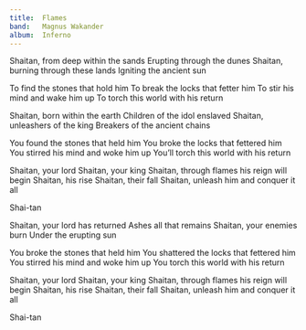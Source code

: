 ```yaml
---
title:  Flames
band:   Magnus Wakander
album:  Inferno
---
```


Shaitan, from deep within the sands
Erupting through the dunes
Shaitan, burning through these lands
Igniting the ancient sun

To find the stones that hold him
To break the locks that fetter him
To stir his mind and wake him up
To torch this world with his return

Shaitan, born within the earth
Children of the idol enslaved
Shaitan, unleashers of the king
Breakers of the ancient chains

You found the stones that held him
You broke the locks that fettered him
You stirred his mind and woke him up
You’ll torch this world with his return

Shaitan, your lord
Shaitan, your king
Shaitan, through flames his reign will begin
Shaitan, his rise
Shaitan, their fall
Shaitan, unleash him and conquer it all

Shai-tan

Shaitan, your lord has returned
Ashes all that remains
Shaitan, your enemies burn
Under the erupting sun

You broke the stones that held him
You shattered the locks that fettered him
You stirred his mind and woke him up
You torch this world with his return

Shaitan, your lord
Shaitan, your king
Shaitan, through flames his reign will begin
Shaitan, his rise
Shaitan, their fall
Shaitan, unleash him and conquer it all

Shai-tan
